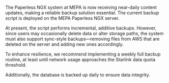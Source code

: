 The Paperless NGX system at MEPA is now receiving near-daily content updates, making a reliable backup solution essential. The current backup script is deployed on the MEPA Paperless NGX server.

At present, the script performs incremental, additive backups. However, since users may occasionally delete data or alter storage paths, the system must also support sync-style backups—removing files from AWS that are deleted on the server and adding new ones accordingly.

To enhance resilience, we recommend implementing a weekly full backup routine, at least until network usage approaches the Starlink data quota threshold.

Additionally, the database is backed up daily to ensure data integrity.
